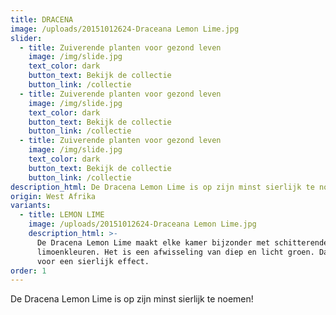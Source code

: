 ```yaml
---
title: DRACENA
image: /uploads/20151012624-Draceana Lemon Lime.jpg
slider:
  - title: Zuiverende planten voor gezond leven
    image: /img/slide.jpg
    text_color: dark
    button_text: Bekijk de collectie
    button_link: /collectie
  - title: Zuiverende planten voor gezond leven
    image: /img/slide.jpg
    text_color: dark
    button_text: Bekijk de collectie
    button_link: /collectie
  - title: Zuiverende planten voor gezond leven
    image: /img/slide.jpg
    text_color: dark
    button_text: Bekijk de collectie
    button_link: /collectie
description_html: De Dracena Lemon Lime is op zijn minst sierlijk te noemen!
origin: West Afrika
variants:
  - title: LEMON LIME
    image: /uploads/20151012624-Draceana Lemon Lime.jpg
    description_html: >-
      De Dracena Lemon Lime maakt elke kamer bijzonder met schitterende
      limoenkleuren. Het is een afwisseling van diep en licht groen. Dat zorgt
      voor een sierlijk effect.
order: 1
---
```



De Dracena Lemon Lime is op zijn minst sierlijk te noemen!